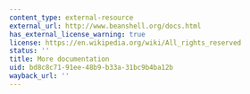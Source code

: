 ```yaml
---
content_type: external-resource
external_url: http://www.beanshell.org/docs.html
has_external_license_warning: true
license: https://en.wikipedia.org/wiki/All_rights_reserved
status: ''
title: More documentation
uid: bd8c8c71-91ee-48b9-b33a-31bc9b4ba12b
wayback_url: ''
---
```

